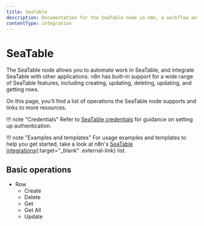 ```yaml
---
title: SeaTable
description: Documentation for the SeaTable node in n8n, a workflow automation platform. Includes details of operations and configuration, and links to examples and credentials information.
contentType: integration
---
```


# SeaTable

The SeaTable node allows you to automate work in SeaTable, and integrate SeaTable with other applications. n8n has built-in support for a wide range of SeaTable features, including creating, updating, deleting, updating, and getting rows. 

On this page, you'll find a list of operations the SeaTable node supports and links to more resources.

!!! note "Credentials"
    Refer to [SeaTable credentials](/integrations/builtin/credentials/seatable/) for guidance on setting up authentication. 

!!! note "Examples and templates"
    For usage examples and templates to help you get started, take a look at n8n's [SeaTable integrations](https://n8n.io/integrations/seatable/){:target="_blank" .external-link} list.


## Basic operations

* Row
    * Create
    * Delete
    * Get
    * Get All
    * Update

